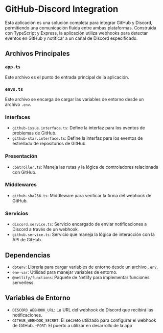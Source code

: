 # GitHub-Discord Integration

Esta aplicación es una solución completa para integrar GitHub y Discord, permitiendo una comunicación fluida entre ambas plataformas. Construida con TypeScript y Express, la aplicación utiliza webhooks para detectar eventos en GitHub y notificar a un canal de Discord especificado.

## Archivos Principales

### `app.ts`

Este archivo es el punto de entrada principal de la aplicación.

### `envs.ts`

Este archivo se encarga de cargar las variables de entorno desde un archivo `.env`.

### Interfaces

- `github-issue.interface.ts`: Define la interfaz para los eventos de problemas de GitHub.
- `github-star.interface.ts`: Define la interfaz para los eventos de estrellado de repositorios de GitHub.

### Presentación

- `controller.ts`: Maneja las rutas y la lógica de controladores relacionada con GitHub.

### Middlewares

- `github-sha256.ts`: Middleware para verificar la firma del webhook de GitHub.

### Servicios

- `discord.service.ts`: Servicio encargado de enviar notificaciones a Discord a través de un webhook.
- `github.service.ts`: Servicio que maneja la lógica de interacción con la API de GitHub.

## Dependencias

- `dotenv`: Librería para cargar variables de entorno desde un archivo `.env`.
- `env-var`: Utilidad para manejar variables de entorno.
- `@netlify/functions`: Paquete de Netlify para implementar funciones serverless.

## Variables de Entorno

- `DISCORD_WEBHOOK_URL`: La URL del webhook de Discord que recibirá las notificaciones.
- `GITHUB_WEBHOOK_SECRET`: El secreto utilizado para configurar el webhook de GitHub.
-`PORT`: El puerto a utilizar en desarrollo de la app